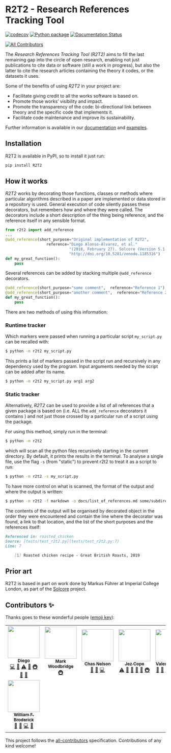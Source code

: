 # R2T2 - Research References Tracking Tool
[![codecov](https://codecov.io/gh/ImperialCollegeLondon/R2T2/branch/develop/graph/badge.svg)](https://codecov.io/gh/ImperialCollegeLondon/R2T2)
[![Python package](https://github.com/ImperialCollegeLondon/R2T2/workflows/Python%20package/badge.svg)](https://github.com/ImperialCollegeLondon/R2T2/actions?query=workflow%3A%22Python+package%22)
[![Documentation Status](https://readthedocs.org/projects/r2t2/badge/?version=latest)](https://r2t2.readthedocs.io/en/latest/?badge=latest)
<!-- ALL-CONTRIBUTORS-BADGE:START - Do not remove or modify this section -->
[![All Contributors](https://img.shields.io/badge/all_contributors-8-orange.svg?style=flat-square)](#contributors-)
<!-- ALL-CONTRIBUTORS-BADGE:END -->


The *Research References Tracking Tool (R2T2)* aims to fill the last remaining gap into the circle of open research, enabling not just publications to cite data or software (still a work in progress), but also the latter to cite the research articles containing the theory it codes, or the datasets it uses.

Some of the benefits of using *R2T2* in your project are:

- Facilitate giving credit to all the works software is based on. 
- Promote those works’ visibility and impact.
- Promote the transparency of the code: bi-directional link between theory and
 the specific code that implements it.
- Facilitate code maintenance and improve its sustainability.

Further information is available in our [documentation](https://r2t2.readthedocs.io/en/latest/#) and [examples](docs/examples).

## Installation

R2T2 is available in PyPI, so to install it just run:

```bash
pip install R2T2
```

## How it works

*R2T2* works by decorating those functions, classes or methods where
 particular algorithms described in a paper are implemented or data stored in
  a repository is used. General execution of code silently passes these
   decorators, but remembers how and where they were called. 
   The decorators include a short description of the thing being reference, and
    the reference itself in any sensible format.

```python
from r2t2 import add_reference
...
@add_reference(short_purpose="Original implementation of R2T2", 
                  reference="Diego Alonso-Álvarez, et al."
                            "(2018, February 27). Solcore (Version 5.1.0). Zenodo."
                            "http://doi.org/10.5281/zenodo.1185316")
def my_great_function():
    pass
```

Several references can be added by stacking multiple `@add_reference
` decorators.

```python
@add_reference(short_purpose="some comment",  reference="Reference 1")
@add_reference(short_purpose="another comment",  reference="Reference 2")
def my_great_function():
    pass
```

There are two methods of using this information:

### Runtime tracker

Which markers were passed when running a particular script `my_script.py` can be recalled with:
 
 ```bash 
$ python -m r2t2 my_script.py
```
 
This prints a list of markers passed in the script run and recursively in any
 dependency used by the program. Input arguments needed by the script can be
  added after its name.

 ```bash 
$ python -m r2t2 my_script.py arg1 arg2
```

### Static tracker

Alternatively, *R2T2* can be used to provide a list of all references that a
 given package is based on (i.e. ALL the `add_reference` decorators it contains
 ) and not just those crossed by a particular run of a script using the package.

For using this method, simply run in the terminal:

```bash 
$ python -m r2t2
```

which will scan all the python files recursively starting in the current
 directory. By default, it prints the results in the terminal. To analyse a single file, use the flag `-s` (from "static") to prevent r2t2 to treat it as a script to run:

 ```bash 
$ python -m r2t2 -s my_script.py
```
 
To have more control on what is scanned, the format of the output and where the
 output is written:

```bash 
$ python -m r2t2 -f markdown -o docs/list_of_references.md some/subdirectory 
```

The contents of the output will be organised by decorated object in the
 order they were encountered 
 and contain the line where the decorator was found, a link to that location, and the list of the short purposes and the references itself:

```markdown
Referenced in: roasted_chicken  
Source: [tests/test_r2t2.py](tests/test_r2t2.py:7)  
Line: 7

	[1] Roasted chicken recipe - Great British Roasts, 2019  
```

## Prior art

R2T2 is based in part on work done by Markus Führer at Imperial College London, as part of the [Solcore](https://github.com/qpv-research-group/solcore5) project.
## Contributors ✨

Thanks goes to these wonderful people ([emoji key](https://allcontributors.org/docs/en/emoji-key)):

<!-- ALL-CONTRIBUTORS-LIST:START - Do not remove or modify this section -->
<!-- prettier-ignore-start -->
<!-- markdownlint-disable -->
<table>
  <tr>
    <td align="center"><a href="https://www.imperial.ac.uk/admin-services/ict/self-service/research-support/rcs/research-software-engineering/"><img src="https://avatars1.githubusercontent.com/u/6095790?v=4" width="100px;" alt=""/><br /><sub><b>Diego</b></sub></a><br /><a href="https://github.com/ImperialCollegeLondon/R2T2/commits?author=dalonsoa" title="Code">💻</a> <a href="https://github.com/ImperialCollegeLondon/R2T2/commits?author=dalonsoa" title="Documentation">📖</a> <a href="https://github.com/ImperialCollegeLondon/R2T2/commits?author=dalonsoa" title="Tests">⚠️</a> <a href="#ideas-dalonsoa" title="Ideas, Planning, & Feedback">🤔</a> <a href="#infra-dalonsoa" title="Infrastructure (Hosting, Build-Tools, etc)">🚇</a> <a href="#projectManagement-dalonsoa" title="Project Management">📆</a> <a href="https://github.com/ImperialCollegeLondon/R2T2/pulls?q=is%3Apr+reviewed-by%3Adalonsoa" title="Reviewed Pull Requests">👀</a></td>
    <td align="center"><a href="https://www.imperial.ac.uk/ict/rcs"><img src="https://avatars3.githubusercontent.com/u/1724545?v=4" width="100px;" alt=""/><br /><sub><b>Mark Woodbridge</b></sub></a><br /><a href="#infra-mwoodbri" title="Infrastructure (Hosting, Build-Tools, etc)">🚇</a></td>
    <td align="center"><a href="http://www.chasnelson.co.uk"><img src="https://avatars2.githubusercontent.com/u/7795189?v=4" width="100px;" alt=""/><br /><sub><b>Chas Nelson</b></sub></a><br /><a href="https://github.com/ImperialCollegeLondon/R2T2/pulls?q=is%3Apr+reviewed-by%3AChasNelson1990" title="Reviewed Pull Requests">👀</a> <a href="#ideas-ChasNelson1990" title="Ideas, Planning, & Feedback">🤔</a> <a href="https://github.com/ImperialCollegeLondon/R2T2/commits?author=ChasNelson1990" title="Code">💻</a></td>
    <td align="center"><a href="https://erambler.co.uk/"><img src="https://avatars3.githubusercontent.com/u/457628?v=4" width="100px;" alt=""/><br /><sub><b>Jez Cope</b></sub></a><br /><a href="https://github.com/ImperialCollegeLondon/R2T2/commits?author=jezcope" title="Tests">⚠️</a> <a href="https://github.com/ImperialCollegeLondon/R2T2/pulls?q=is%3Apr+reviewed-by%3Ajezcope" title="Reviewed Pull Requests">👀</a> <a href="#ideas-jezcope" title="Ideas, Planning, & Feedback">🤔</a> <a href="https://github.com/ImperialCollegeLondon/R2T2/issues?q=author%3Ajezcope" title="Bug reports">🐛</a> <a href="https://github.com/ImperialCollegeLondon/R2T2/commits?author=jezcope" title="Documentation">📖</a> <a href="#infra-jezcope" title="Infrastructure (Hosting, Build-Tools, etc)">🚇</a></td>
    <td align="center"><a href="https://sites.google.com/view/valentinsulzer"><img src="https://avatars3.githubusercontent.com/u/20817509?v=4" width="100px;" alt=""/><br /><sub><b>Valentin Sulzer</b></sub></a><br /><a href="https://github.com/ImperialCollegeLondon/R2T2/pulls?q=is%3Apr+reviewed-by%3Atinosulzer" title="Reviewed Pull Requests">👀</a> <a href="https://github.com/ImperialCollegeLondon/R2T2/issues?q=author%3Atinosulzer" title="Bug reports">🐛</a> <a href="#ideas-tinosulzer" title="Ideas, Planning, & Feedback">🤔</a> <a href="https://github.com/ImperialCollegeLondon/R2T2/commits?author=tinosulzer" title="Code">💻</a> <a href="#infra-tinosulzer" title="Infrastructure (Hosting, Build-Tools, etc)">🚇</a> <a href="#example-tinosulzer" title="Examples">💡</a></td>
    <td align="center"><a href="https://uk.linkedin.com/in/daniel-ecer"><img src="https://avatars0.githubusercontent.com/u/1016473?v=4" width="100px;" alt=""/><br /><sub><b>Daniel Ecer</b></sub></a><br /><a href="https://github.com/ImperialCollegeLondon/R2T2/commits?author=de-code" title="Code">💻</a> <a href="https://github.com/ImperialCollegeLondon/R2T2/commits?author=de-code" title="Tests">⚠️</a> <a href="https://github.com/ImperialCollegeLondon/R2T2/issues?q=author%3Ade-code" title="Bug reports">🐛</a> <a href="https://github.com/ImperialCollegeLondon/R2T2/pulls?q=is%3Apr+reviewed-by%3Ade-code" title="Reviewed Pull Requests">👀</a> <a href="#example-de-code" title="Examples">💡</a></td>
    <td align="center"><a href="http://rgaiacs.com"><img src="https://avatars0.githubusercontent.com/u/1506457?v=4" width="100px;" alt=""/><br /><sub><b>Raniere Silva</b></sub></a><br /><a href="https://github.com/ImperialCollegeLondon/R2T2/commits?author=rgaiacs" title="Documentation">📖</a> <a href="#example-rgaiacs" title="Examples">💡</a></td>
  </tr>
  <tr>
    <td align="center"><a href="http://orcid.org/0000-0002-8999-9003"><img src="https://avatars1.githubusercontent.com/u/6338509?v=4" width="100px;" alt=""/><br /><sub><b>William F. Broderick</b></sub></a><br /><a href="#ideas-billbrod" title="Ideas, Planning, & Feedback">🤔</a> <a href="https://github.com/ImperialCollegeLondon/R2T2/issues?q=author%3Abillbrod" title="Bug reports">🐛</a> <a href="https://github.com/ImperialCollegeLondon/R2T2/commits?author=billbrod" title="Code">💻</a> <a href="https://github.com/ImperialCollegeLondon/R2T2/pulls?q=is%3Apr+reviewed-by%3Abillbrod" title="Reviewed Pull Requests">👀</a></td>
  </tr>
</table>

<!-- markdownlint-enable -->
<!-- prettier-ignore-end -->
<!-- ALL-CONTRIBUTORS-LIST:END -->

This project follows the [all-contributors](https://github.com/all-contributors/all-contributors) specification. Contributions of any kind welcome!
